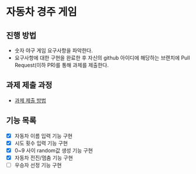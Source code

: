 # 자동차 경주 게임
## 진행 방법
* 숫자 야구 게임 요구사항을 파악한다.
* 요구사항에 대한 구현을 완료한 후 자신의 github 아이디에 해당하는 브랜치에 Pull Request(이하 PR)를 통해 과제를 제출한다.

## 과제 제출 과정
* [과제 제출 방법](https://github.com/next-step/nextstep-docs/tree/master/precourse)

## 기능 목록
* [x] 자동차 이름 입력 기능 구현
* [x] 시도 횟수 입력 기능 구현
* [x] 0~9 사이 random값 생성 기능 구현
* [x] 자동차 전진/멈춤 기능 구현
* [ ] 우승자 선정 기능 구현
